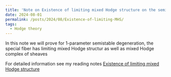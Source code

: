 ```yaml
---
title: 'Note on Existence of limiting mixed Hodge structure on the semi-stable 1-parameter degeneration'
date: 2024-08-01
permalink: /posts/2024/08/Existence-of-limiting-MHS/
tags:
  - Hodge theory
---
```


In this note we will prove for 1-parameter semistable degeneration, the special fiber has limiting mixed Hodge structur as well as mixed Hodge complex of sheaves

For detailed information see my reading notes [Existence of limiting mixed Hodge structure](https://yilimath.github.io/files/Hodge/LimitingMHS.pdf)